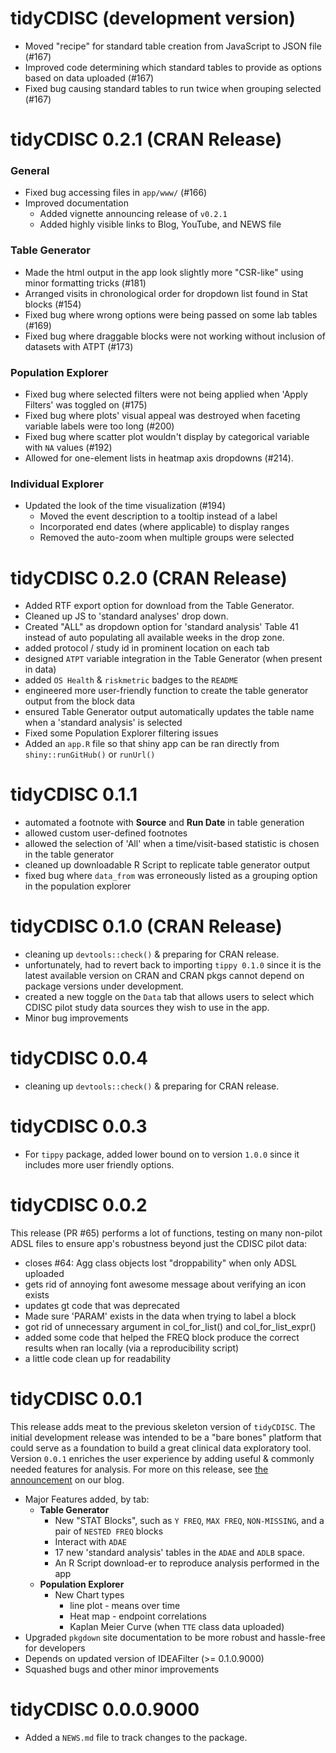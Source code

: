 # tidyCDISC (development version)
* Moved "recipe" for standard table creation from JavaScript to JSON file (#167)
* Improved code determining which standard tables to provide as options based on data uploaded (#167)
* Fixed bug causing standard tables to run twice when grouping selected (#167)

# tidyCDISC 0.2.1 (CRAN Release)

### General
* Fixed bug accessing files in `app/www/` (#166)
* Improved documentation
    * Added vignette announcing release of `v0.2.1`
    * Added highly visible links to Blog, YouTube, and NEWS file

### Table Generator
* Made the html output in the app look slightly more "CSR-like" using minor formatting tricks (#181)
* Arranged visits in chronological order for dropdown list found in Stat blocks  (#154)
* Fixed bug where wrong options were being passed on some lab tables (#169)
* Fixed bug where draggable blocks were not working without inclusion of datasets with ATPT (#173)

### Population Explorer
* Fixed bug where selected filters were not being applied when 'Apply Filters' was toggled on (#175)
* Fixed bug where plots' visual appeal was destroyed when faceting variable labels were too long (#200)
* Fixed bug where scatter plot wouldn't display by categorical variable with `NA` values (#192)
* Allowed for one-element lists in heatmap axis dropdowns (#214).

### Individual Explorer
* Updated the look of the time visualization (#194)
    * Moved the event description to a tooltip instead of a label
    * Incorporated end dates (where applicable) to display ranges
    * Removed the auto-zoom when multiple groups were selected


# tidyCDISC 0.2.0 (CRAN Release)

* Added RTF export option for download from the Table Generator.
* Cleaned up JS to 'standard analyses' drop down.
* Created "ALL" as dropdown option for 'standard analysis' Table 41 instead of auto populating all available weeks in the drop zone.
* added protocol / study id in prominent location on each tab
* designed `ATPT` variable integration in the Table Generator (when present in data)
* added `OS Health` & `riskmetric` badges to the `README`
* engineered more user-friendly function to create the table generator output from the block data 
* ensured Table Generator output automatically updates the table name when a 'standard analysis' is selected
* Fixed some Population Explorer filtering issues
* Added an `app.R` file so that shiny app can be ran directly from `shiny::runGitHub()` or `runUrl()`


# tidyCDISC 0.1.1

* automated a footnote with **Source** and **Run Date** in table generation
* allowed custom user-defined footnotes
* allowed the selection of 'All' when a time/visit-based statistic is chosen in the table generator
* cleaned up downloadable R Script to replicate table generator output
* fixed bug where `data_from` was erroneously listed as a grouping option in the population explorer


# tidyCDISC 0.1.0 (CRAN Release)
* cleaning up `devtools::check()` & preparing for CRAN release.
* unfortunately, had to revert back to importing `tippy 0.1.0` since it is the latest available version on CRAN and CRAN pkgs cannot depend on package versions under development.
* created a new toggle on the `Data` tab that allows users to select which CDISC pilot study data sources they wish to use in the app.
* Minor bug improvements

# tidyCDISC 0.0.4 
* cleaning up `devtools::check()` & preparing for CRAN release.

# tidyCDISC 0.0.3

* For `tippy` package, added lower bound on to version `1.0.0` since it includes more user friendly options.

# tidyCDISC 0.0.2

This release (PR #65) performs a lot of functions, testing on many non-pilot ADSL files to ensure app's robustness beyond just the CDISC pilot data:

* closes #64: Agg class objects lost "droppability" when only ADSL uploaded
* gets rid of annoying font awesome message about verifying an icon exists
* updates gt code that was deprecated
* Made sure 'PARAM' exists in the data when trying to label a block
* got rid of unnecessary argument in col_for_list() and col_for_list_expr()
* added some code that helped the FREQ block produce the correct results when ran locally (via a reproducibility script)
* a little code clean up for readability

# tidyCDISC 0.0.1

This release adds meat to the previous skeleton version of `tidyCDISC`. The initial development release was intended to be a "bare bones" platform that could serve as a foundation to build a great clinical data exploratory tool. Version `0.0.1` enriches the user experience by adding useful & commonly needed features for analysis. For more on this release, see [the announcement](https://biogen-inc.github.io/tidyCDISC/articles/Blog.html#announcing-tidycdisc-0-0-1-1) on our blog.


* Major Features added, by tab:
  * **Table Generator**
    * New "STAT Blocks", such as `Y FREQ`, `MAX FREQ`, `NON-MISSING`, and a pair of `NESTED FREQ` blocks
    * Interact with `ADAE`
    * 17 new 'standard analysis' tables in the `ADAE` and `ADLB` space.
    * An R Script download-er to reproduce analysis performed in the app
  * **Population Explorer**
    * New Chart types
      * line plot - means over time
      * Heat map - endpoint correlations
      * Kaplan Meier Curve (when `TTE` class data uploaded)
* Upgraded `pkgdown` site documentation to be more robust and hassle-free for developers
* Depends on updated version of IDEAFilter (>= 0.1.0.9000)
* Squashed bugs and other minor improvements

# tidyCDISC 0.0.0.9000

* Added a `NEWS.md` file to track changes to the package.
